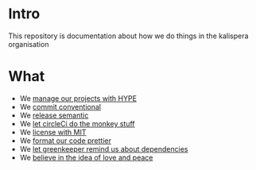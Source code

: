 # Intro

This repository is documentation about how we do things in the kalispera
organisation

# What

* We [manage our projects with HYPE](https://github.com/kalispera/HYPE)
* We [commit conventional](https://conventionalcommits.org/)
* We [release semantic](https://github.com/semantic-release/semantic-release)
* We [let circleCi do the monkey stuff](https://circleci.com/)
* We [license with MIT](https://opensource.org/licenses/MIT)
* We [format our code prettier](https://prettier.io/)
* We [let greenkeeper remind us about dependencies](https://greenkeeper.io/)
* We
  [believe in the idea of love and peace](https://github.com/love-and-peace/love-and-peace/blob/master/versions/base/v1.0/en.md)
